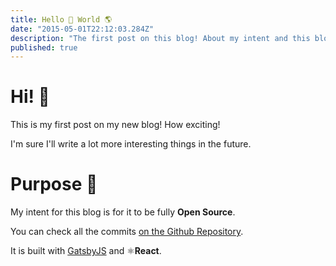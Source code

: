 ```yaml
---
title: Hello 👋 World 🌎
date: "2015-05-01T22:12:03.284Z"
description: "The first post on this blog! About my intent and this blog's purpose"
published: true
---
```


# Hi! 👋

This is my first post on my new blog! How exciting!

I'm sure I'll write a lot more interesting things in the future.

# Purpose 🤔

My intent for this blog is for it to be fully **Open Source**.

You can check all the commits [on the Github Repository](https://github.com/doppelganger9/blog).

It is built with [GatsbyJS](https://www.gatsbyjs.org/) and ⚛️**React**.